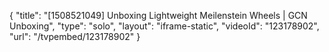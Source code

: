 {
    "title": "[1508521049] Unboxing Lightweight Meilenstein Wheels | GCN Unboxing",
    "type": "solo",
    "layout": "iframe-static",
    "videoId": "123178902",
    "url": "\/tvpembed\/123178902"
}